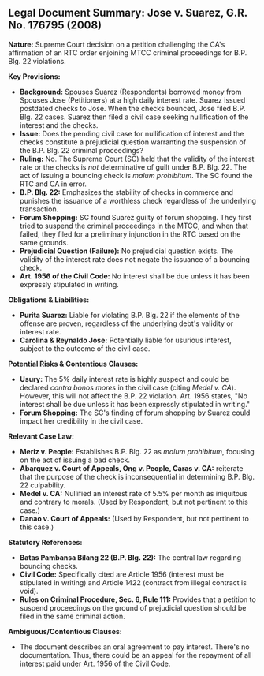 ## Legal Document Summary: Jose v. Suarez, G.R. No. 176795 (2008)

**Nature:** Supreme Court decision on a petition challenging the CA's affirmation of an RTC order enjoining MTCC criminal proceedings for B.P. Blg. 22 violations.

**Key Provisions:**

*   **Background:** Spouses Suarez (Respondents) borrowed money from Spouses Jose (Petitioners) at a high daily interest rate. Suarez issued postdated checks to Jose. When the checks bounced, Jose filed B.P. Blg. 22 cases. Suarez then filed a civil case seeking nullification of the interest and the checks.
*   **Issue:** Does the pending civil case for nullification of interest and the checks constitute a prejudicial question warranting the suspension of the B.P. Blg. 22 criminal proceedings?
*   **Ruling:** No. The Supreme Court (SC) held that the validity of the interest rate or the checks is *not* determinative of guilt under B.P. Blg. 22. The act of issuing a bouncing check is *malum prohibitum*.  The SC found the RTC and CA in error.
*   **B.P. Blg. 22:** Emphasizes the stability of checks in commerce and punishes the issuance of a worthless check regardless of the underlying transaction.
*   **Forum Shopping:** SC found Suarez guilty of forum shopping. They first tried to suspend the criminal proceedings in the MTCC, and when that failed, they filed for a preliminary injunction in the RTC based on the same grounds.
*   **Prejudicial Question (Failure):** No prejudicial question exists. The validity of the interest rate does not negate the issuance of a bouncing check.
* **Art. 1956 of the Civil Code:** No interest shall be due unless it has been expressly stipulated in writing.

**Obligations & Liabilities:**

*   **Purita Suarez:** Liable for violating B.P. Blg. 22 if the elements of the offense are proven, regardless of the underlying debt's validity or interest rate.
*   **Carolina & Reynaldo Jose:** Potentially liable for usurious interest, subject to the outcome of the civil case.

**Potential Risks & Contentious Clauses:**

*   **Usury:**  The 5% daily interest rate is highly suspect and could be declared *contra bonos mores* in the civil case (citing *Medel v. CA*).  However, this will not affect the B.P. 22 violation. Art. 1956 states, "No interest shall be due unless it has been expressly stipulated in writing."
*   **Forum Shopping:** The SC's finding of forum shopping by Suarez could impact her credibility in the civil case.

**Relevant Case Law:**

*   **Meriz v. People:**  Establishes B.P. Blg. 22 as *malum prohibitum*, focusing on the act of issuing a bad check.
*   **Abarquez v. Court of Appeals, Ong v. People, Caras v. CA:** reiterate that the purpose of the check is inconsequential in determining B.P. Blg. 22 culpability.
*   **Medel v. CA:**  Nullified an interest rate of 5.5% per month as iniquitous and contrary to morals. (Used by Respondent, but not pertinent to this case.)
*   **Danao v. Court of Appeals:** (Used by Respondent, but not pertinent to this case.)

**Statutory References:**

*   **Batas Pambansa Bilang 22 (B.P. Blg. 22):**  The central law regarding bouncing checks.
*   **Civil Code:**  Specifically cited are Article 1956 (interest must be stipulated in writing) and Article 1422 (contract from illegal contract is void).
*   **Rules on Criminal Procedure, Sec. 6, Rule 111:** Provides that a petition to suspend proceedings on the ground of prejudicial question should be filed in the same criminal action.

**Ambiguous/Contentious Clauses:**

*   The document describes an oral agreement to pay interest. There's no documentation. Thus, there could be an appeal for the repayment of all interest paid under Art. 1956 of the Civil Code.
